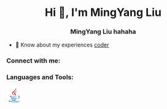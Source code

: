<h1 align="center">Hi 👋, I'm MingYang Liu</h1>
<h3 align="center">MingYang Liu hahaha</h3>

- 📄 Know about my experiences [coder](coder)

<h3 align="left">Connect with me:</h3>
<p align="left">
</p>

<h3 align="left">Languages and Tools:</h3>
<p align="left"> <a href="https://www.java.com" target="_blank" rel="noreferrer"> <img src="https://raw.githubusercontent.com/devicons/devicon/master/icons/java/java-original.svg" alt="java" width="40" height="40"/> </a> </p>

